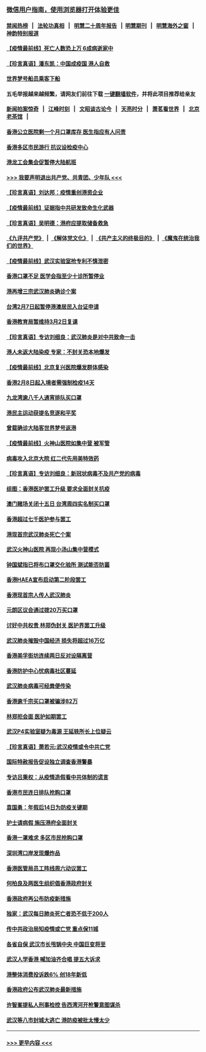### [微信用户指南，使用浏览器打开体验更佳](https://github.com/gfw-breaker/banned-news1/blob/master/indexes/wechat-guide.md?t=0)
#### [禁闻热榜](热点新闻.md?t=0)  &nbsp;&nbsp;|&nbsp;&nbsp; [法轮功真相](https://github.com/gfw-breaker/truth/blob/master/README.md?t=0) &nbsp;&nbsp;|&nbsp;&nbsp; [明慧二十周年报告](https://github.com/gfw-breaker/mh-reports/blob/master/README.md?t=0) &nbsp;&nbsp;|&nbsp;&nbsp;[明慧期刊](https://github.com/gfw-breaker/mh-qikan) &nbsp;&nbsp;|&nbsp;&nbsp; [明慧海外之窗](https://github.com/gfw-breaker/mh-news/blob/master/README.md?t=0) &nbsp;&nbsp;|&nbsp;&nbsp; [神韵特别报道](https://github.com/gfw-breaker/mh-news/blob/master/shenyun.md?t=0)
#### [【疫情最前线】死亡人数恐上万 6成病逝家中](../pages/nsc415/n11856687.md?t=02110122) 
#### [【珍言真语】潘东凯：中国成疫国 港人自救](../pages/nsc415/n11856962.md?t=02110122) 
#### [世界梦号船员乘客下船](../pages/nsc415/n11856883.md?t=02110122) 
#### 五毛举报越来越频繁，请网友们前往下载 [一键翻墙软件](https://github.com/gfw-breaker/ssr-accounts)，并将此项目推荐给亲友
#### [新闻拍案惊奇](https://github.com/gfw-breaker/banned-news1/blob/master/pages/link4.md) &nbsp;&nbsp;|&nbsp;&nbsp; [江峰时刻](https://github.com/gfw-breaker/banned-news1/blob/master/pages/link4.md) &nbsp;&nbsp;|&nbsp;&nbsp; [文昭谈古论今](https://github.com/gfw-breaker/banned-news1/blob/master/pages/link4.md) &nbsp;&nbsp;|&nbsp;&nbsp; [天亮时分](https://github.com/gfw-breaker/banned-news1/blob/master/pages/link4.md) &nbsp;&nbsp;|&nbsp;&nbsp; [萧茗看世界](https://github.com/gfw-breaker/banned-news1/blob/master/pages/link4.md) &nbsp;&nbsp;|&nbsp;&nbsp; [北京老茶馆](https://github.com/gfw-breaker/banned-news1/blob/master/pages/link4.md) &nbsp;&nbsp;|&nbsp;&nbsp; 
#### [香港公立医院剩一个月口罩库存 医生指应有人问责](../pages/nsc415/n11856875.md?t=02110122) 
#### [香港多区市民游行 抗议设检疫中心](../pages/nsc415/n11856866.md?t=02110122) 
#### [港龙工会集会促暂停大陆航班](../pages/nsc415/n11856840.md?t=02110122) 
#### [>>> 我要声明退出共产党、共青团、少年队 <<<](https://github.com/begood0513/goodnews/blob/master/quit/letter.md) 
#### [【珍言真语】刘达邦：疫情重创港资企业](../pages/nsc415/n11854274.md?t=02110122) 
#### [【疫情最前线】证据指中共研发致命生化武器](../pages/nsc415/n11853087.md?t=02110122) 
#### [【珍言真语】吴明德：港府应提取储备救急](../pages/nsc415/n11852734.md?t=02110122) 
#### [《九评共产党》](https://github.com/begood0513/9ping.md/blob/master/README.md) &nbsp;|&nbsp; [《解体党文化》](../../../../jtdwh.md/blob/master/README.md)  &nbsp;|&nbsp; [《共产主义的终极目的》](../../../../gczydzjmd.md/blob/master/README.md) &nbsp;|&nbsp; [《魔鬼在统治我们的世界》](../../../../mgztzwmdsj.md/blob/master/README.md) 
#### [【疫情最前线】武汉实验室抢专利不慎泄密](../pages/nsc415/n11850310.md?t=02110122) 
#### [香港口罩不足 医学会指至少十诊所暂停业](../pages/nsc415/n11850301.md?t=02110122) 
#### [港再增三宗武汉肺炎确诊个案](../pages/nsc415/n11850328.md?t=02110122) 
#### [台湾2月7日起暂停港澳居民入台证申请](../pages/nsc415/n11850304.md?t=02110122) 
#### [香港教育局暂维持3月2日复课](../pages/nsc415/n11850260.md?t=02110122) 
#### [【珍言真语】专访刘细良：武汉肺炎是对中共致命一击](../pages/nsc415/n11849934.md?t=02110122) 
#### [港人未返大陆染疫 专家：不封关恐本地爆发](../pages/nsc415/n11848021.md?t=02110122) 
#### [【疫情最前线】北京复兴医院爆发群体感染](../pages/nsc415/n11847626.md?t=02110122) 
#### [香港2月8日起入境者需强制检疫14天](../pages/nsc415/n11847658.md?t=02110122) 
#### [九龙湾逾八千人通宵排队买口罩](../pages/nsc415/n11847647.md?t=02110122) 
#### [港民主运动获提名竞逐和平奖](../pages/nsc415/n11847633.md?t=02110122) 
#### [曾载确诊大陆客世界梦号返港](../pages/nsc415/n11847608.md?t=02110122) 
#### [【疫情最前线】火神山医院如集中营 被军管](../pages/nsc415/n11847524.md?t=02110122) 
#### [病毒攻入北京大院 红二代先用美特效药](../pages/nsc415/n11847427.md?t=02110122) 
#### [【珍言真语】专访刘细良：新冠状病毒不及共产党的病毒](../pages/nsc415/n11847164.md?t=02110122) 
#### [组图：香港医护罢工升级 要求全面封关抗疫](../pages/nsc415/n11844107.md?t=02110122) 
#### [澳门赌场关闭十五日 台湾周四实名制买口罩](../pages/nsc415/n11845083.md?t=02110122) 
#### [香港超过七千医护参与罢工](../pages/nsc415/n11845051.md?t=02110122) 
#### [港现首宗武汉肺炎死亡个案](../pages/nsc415/n11844998.md?t=02110122) 
#### [武汉火神山医院 再现小汤山集中营模式](../pages/nsc415/n11844763.md?t=02110122) 
#### [钟国斌指已将布口罩交化验所 测试能否防菌](../pages/nsc415/n11842783.md?t=02110122) 
#### [香港HAEA宣布启动第二阶段罢工](../pages/nsc415/n11842723.md?t=02110122) 
#### [香港现首宗人传人武汉肺炎](../pages/nsc415/n11842766.md?t=02110122) 
#### [元朗区议会通过拨20万买口罩](../pages/nsc415/n11842754.md?t=02110122) 
#### [讨好中共权贵 林郑伪封关 医护界罢工升级](../pages/nsc415/n11842359.md?t=02110122) 
#### [武汉肺炎摧毁中国经济 损失将超过16万亿](../pages/nsc415/n11839723.md?t=02110122) 
#### [香港美孚街坊连续两日反对设隔离营](../pages/nsc415/n11839962.md?t=02110122) 
#### [香港防护中心忧病毒社区蔓延](../pages/nsc415/n11839933.md?t=02110122) 
#### [武汉肺炎病毒可经粪便传染](../pages/nsc415/n11839939.md?t=02110122) 
#### [香港逾千宗买口罩被骗涉82万](../pages/nsc415/n11839914.md?t=02110122) 
#### [林郑拒会面 医护如期罢工](../pages/nsc415/n11839892.md?t=02110122) 
#### [武汉P4实验室疑为毒源 王延轶所长上位疑云](../pages/nsc415/n11835543.md?t=02110122) 
#### [【珍言真语】萧若元:武汉疫情或令中共亡党](../pages/nsc415/n11829394.md?t=02110122) 
#### [国际特赦报告促设独立调查香港警暴](../pages/nsc415/n11833845.md?t=02110122) 
#### [专访吕秉权：从疫情造假看中共体制的谎言](../pages/nsc415/n11833813.md?t=02110122) 
#### [香港市民连日排队抢购口罩](../pages/nsc415/n11833794.md?t=02110122) 
#### [袁国勇：年假后14日为防疫关键期](../pages/nsc415/n11831088.md?t=02110122) 
#### [护士请病假 施压港府全面封关](../pages/nsc415/n11831030.md?t=02110122) 
#### [香港一罩难求 多区市民抢购口罩](../pages/nsc415/n11831002.md?t=02110122) 
#### [深圳湾口岸发现爆炸品](../pages/nsc415/n11828802.md?t=02110122) 
#### [香港医管局员工阵线周六动议罢工](../pages/nsc415/n11828762.md?t=02110122) 
#### [何柏良及两医生组织倡香港政府封关](../pages/nsc415/n11828749.md?t=02110122) 
#### [香港政府再公布防疫新措施](../pages/nsc415/n11828716.md?t=02110122) 
#### [独家：武汉每日肺炎死亡者恐不低于200人](../pages/nsc415/n11828240.md?t=02110122) 
#### [传中共政治局知疫情或亡党 重点保11城](../pages/nsc415/n11828145.md?t=02110122) 
#### [各省自保 武汉市长甩锅中央 中国巨变将至](../pages/nsc415/n11828021.md?t=02110122) 
#### [武汉人学香港 喊加油齐合唱 提五大诉求](../pages/nsc415/n11827046.md?t=02110122) 
#### [港整体消费投诉跌6% 创18年新低](../pages/nsc415/n11817280.md?t=02110122) 
#### [香港政府公布武汉肺炎最新措施](../pages/nsc415/n11817152.md?t=02110122) 
#### [许智峯提私人刑事检控 告西湾河开枪警意图谋杀](../pages/nsc415/n11817132.md?t=02110122) 
#### [武汉等八市封城大逃亡 港防疫被批太慢太少](../pages/nsc415/n11817058.md?t=02110122) 

----
#### [ >>> 更早内容 <<< ](../indexes/nsc415-earlier.md)
